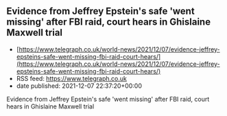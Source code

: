 ## Evidence from Jeffrey Epstein's safe 'went missing' after FBI raid, court hears in Ghislaine Maxwell trial
 - [https://www.telegraph.co.uk/world-news/2021/12/07/evidence-jeffrey-epsteins-safe-went-missing-fbi-raid-court-hears/](https://www.telegraph.co.uk/world-news/2021/12/07/evidence-jeffrey-epsteins-safe-went-missing-fbi-raid-court-hears/)
 - RSS feed: https://www.telegraph.co.uk
 - date published: 2021-12-07 22:37:20+00:00

Evidence from Jeffrey Epstein's safe 'went missing' after FBI raid, court hears in Ghislaine Maxwell trial

